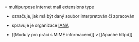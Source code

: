 = multipurpose internet mail extensions type
- označuje, jak má být daný soubor interpretován či zpracován
- spravuje je organizace [IANA](https://www.iana.org/assignments/media-types/media-types.xhtml)

- [[Moduly pro práci s MIME informacemi]] v [[Apache httpd]]